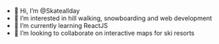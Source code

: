 - 👋 Hi, I’m @Skateallday
- 👀 I’m interested in hill walking, snowboarding and web development
- 🌱 I’m currently learning ReactJS
- 💞️ I’m looking to collaborate on interactive maps for ski resorts

<!---
Skateallday/Skateallday is a ✨ special ✨ repository because its `README.md` (this file) appears on your GitHub profile.
You can click the Preview link to take a look at your changes.
--->
